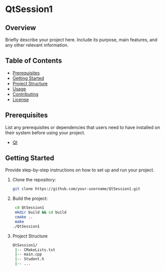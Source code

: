 # QtSession1

## Overview

Briefly describe your project here. Include its purpose, main features, and any other relevant information.

## Table of Contents

- [Prerequisites](#prerequisites)
- [Getting Started](#getting-started)
- [Project Structure](#project-structure)
- [Usage](#usage)
- [Contributing](#contributing)
- [License](#license)

## Prerequisites

List any prerequisites or dependencies that users need to have installed on their system before using your project.

- [Qt](https://www.qt.io/download)

## Getting Started

Provide step-by-step instructions on how to set up and run your project.

1. Clone the repository:

   ```bash
   git clone https://github.com/your-username/QtSession1.git


2. Build the project:
   ```bash
    cd QtSession1
    mkdir build && cd build
    cmake ..
    make
   ./QtSession1
4. Project Structure
   ```bash
   QtSession1/
    |-- CMakeLists.txt
    |-- main.cpp
    |-- Student.h
    |-- ...


